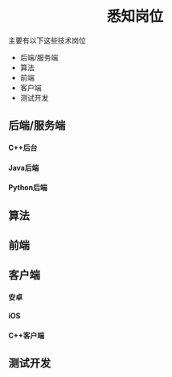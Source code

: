 <p id="悉知岗位"></p>

<h1 align="center">悉知岗位</h1>

主要有以下这些技术岗位

- 后端/服务端
- 算法
- 前端
- 客户端
- 测试开发




## 后端/服务端

#### C++后台

#### Java后端

#### Python后端



## 算法



## 前端



## 客户端

#### 安卓

#### iOS

#### C++客户端



## 测试开发
